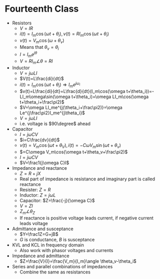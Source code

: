 # Fourteenth Class
* Resistors
  * $V=IR$
  * $i(t)=I_m\cos(\omega t+\theta_i), v(t)=RI_m\cos(\omega t+\theta_i)$
  * $v(t)=V_m\cos(\omega+\theta_v)$
  * Means that $\theta_v=\theta_i$
  * $I=I_me^{j\theta}$
  * $V=RI_m\angle\theta=RI$
* Inductor
  * $V=j\omega LI$
  * $V(t)=L\frac{di}{dt}$
  * $i(t)=I_m\cos(\omega t+\theta_i)\Rightarrow I_me^{j\omega_i}$
  * $v(t)=L\frac{di}{dt}=L\frac{d}{dt}(I_m\cos(\omega t+\theta_i))=-LI_m\omega\sin(\omega t+\theta_i)=\omega LI_m\cos(\omega t+\theta_i+\frac\pi2)$
  * $V=\omega LI_me^{j(\theta_i+\frac\pi2)}=\omega Le^{j\frac\pi2}I_me^{j\theta_i}$
  * $V=j\omega LI$
  * i.e. voltage is $90\degree$ ahead
* Capacitor
  * $I=j\omega CV$
  * $i=C\frac{dv}{dt}$
  * $v(t)=V_m\cos(\omega t+\theta_V), i(t)=-C\omega V_m\sin(\omega t+\theta_v)$
  * $=C\omega V_m\cos(\omega t+\theta_v+\frac\pi2)$
  * $I=j\omega CV$
  * $V=\frac1{j\omega C}I$
* Impedance and reactance
  * $Z=R+jX$
  * Real part of impedance is resistance and imaginary part is called reactance
  * Resister: $Z=R$
  * Inductor: $Z=j\omega L$
  * Capacitor: $Z=\frac{-j}{\omega C}$
  * $V=ZI$
  * $Z_m\angle\theta_Z$
  * If reactance is positive voltage leads current, if negative current leads voltage
* Admittance and susceptance
  * $Y=\frac1Z=G+jB$
  * $G$ is conductance, $B$ is susceptance
* KVL and KCL in frequency domain
  * Also work with phasor voltages and currents
* Impedance and admittance
  * $Z=\frac{V}{I}=\frac{V_m}{I_m}\angle \theta_v-\theta_i$
* Series and parallel combinations of impedances
  * Combine the same as resistances